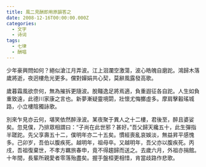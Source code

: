 ```yaml
---
title: 風二見酬即用原韻答之
date: 2008-12-16T00:00:00.000Z
categories:
  - 文字
  - 诗词
tags:
  - 七律
  - 酬唱
---
```


少年豪興問如何？絕似滄江月弄波。江上洄瀾空激蕩，波心皓魄自磨跎。鴻歸木落歲將逝，夜迥樓危光更多。儻對嬋娟共心契，莫辭風露發高歌。

歲暮霜風欲奈何，無為摧拆更隨波。脫韁逸足將焉適，負重遐征各自跎。<span class="footnotes">人生如負重致遠，此德川家康之言也。</span>新夢漸疑靈境閟，壯懷尤悔擲虛多。摩肩擊轂瑤城路，小立樓陰獨詠歌。

別來乍見亦云何，堪笑依然醉淥波。<span class="footnotes">某夜聚于異人之十二樓，君後至，醉且婆娑矣。忽見僕，乃排眾相謂曰：“子尚在此世邪？甚好。”</span>吾父歸天纔五十，此生彈指半蹉跎。<span class="footnotes">先父享壽五十二，僕明年亦二十五矣。</span>慣經喪亂哀娛淡，無益昇平感愧多。<span class="footnotes">己卯岁，吾伯以腹疾死。越明年，祖母卒。又越明年，吾父亦以腹疾死。丙戌，吾祖復棄世，不孝方羈旅春申，竟不得趨歸而送之。去歲六月，外祖亦捐館。十年間，長輩所親愛者零落殆盡矣。</span>握手盤桓更相惜，肯當歧路作悲歌。
